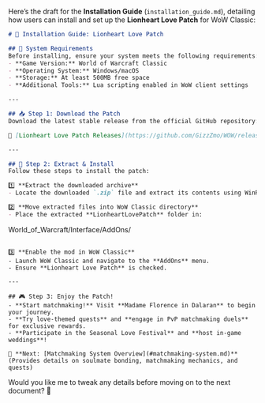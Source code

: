 Here’s the draft for the **Installation Guide** (`installation_guide.md`), detailing how users can install and set up the **Lionheart Love Patch** for WoW Classic:

```md
# 💖 Installation Guide: Lionheart Love Patch

## 🔧 System Requirements
Before installing, ensure your system meets the following requirements:
- **Game Version:** World of Warcraft Classic
- **Operating System:** Windows/macOS
- **Storage:** At least 500MB free space
- **Additional Tools:** Lua scripting enabled in WoW client settings

---

## 📥 Step 1: Download the Patch
Download the latest stable release from the official GitHub repository:

🔗 [Lionheart Love Patch Releases](https://github.com/GizzZmo/WOW/releases)

---

## 📂 Step 2: Extract & Install
Follow these steps to install the patch:

1️⃣ **Extract the downloaded archive**  
- Locate the downloaded `.zip` file and extract its contents using WinRAR/7-Zip.

2️⃣ **Move extracted files into WoW Classic directory**  
- Place the extracted **LionheartLovePatch** folder in:
  ```
  World_of_Warcraft/Interface/AddOns/
  ```

3️⃣ **Enable the mod in WoW Classic**  
- Launch WoW Classic and navigate to the **AddOns** menu.
- Ensure **Lionheart Love Patch** is checked.

---

## 🎮 Step 3: Enjoy the Patch!
- **Start matchmaking!** Visit **Madame Florence in Dalaran** to begin your journey.
- **Try love-themed quests** and **engage in PvP matchmaking duels** for exclusive rewards.
- **Participate in the Seasonal Love Festival** and **host in-game weddings**!

📘 **Next: [Matchmaking System Overview](#matchmaking-system.md)**  
(Provides details on soulmate bonding, matchmaking mechanics, and quests)
```

Would you like me to tweak any details before moving on to the next document? 🚀
